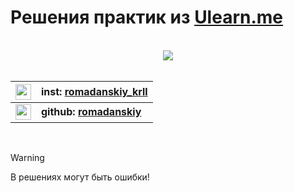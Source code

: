 # Решения практик из [Ulearn.me](https://ulearn.me)

</br>

<div align="center">
    <img src="https://i.hizliresim.com/PDpmQ7.gif">
</div>  

</br>

|<img src="https://www.flaticon.com/svg/static/icons/svg/1384/1384015.svg" width="25">|inst: [romadanskiy_krll](https://www.instagram.com/romadanskiy_krll/)|
| -------------: |:-------------|
|<img src="https://www.flaticon.com/svg/static/icons/svg/733/733609.svg" width="25">|**github: [romadanskiy](https://github.com/romadanskiy)**|  

</br>

> [!WARNING]  
> В решениях могут быть ошибки!  